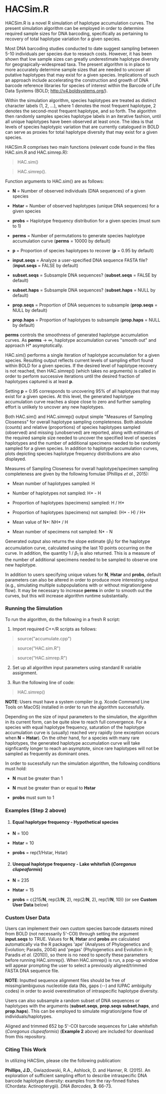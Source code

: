 # HACSim.R #

HACSim.R is a novel R simulation of haplotype accumulation curves. The present simulation algorithm can be employed in order to determine required sample sizes for DNA barcoding, specifically as pertaining to recovery of total haplotype variation for a given species.

Most DNA barcoding studies conducted to date suggest sampling between 5-10 individuals per species due to reseach costs. However, it has been shown that low sample sizes can greatly underestimate haplotype diversity for geograpically-widespread taxa. The present algorithm is in place to more accurately determine sample sizes that are needed to uncover all putative haplotypes that may exist for a given species. Implications of such an approach include accelerating the construction and growth of DNA barcode reference libraries for species of interest within the Barcode of Life Data Systems (BOLD; http://v4.boldsystems.org/).

Within the simulation algorithm, species haplotypes are treated as distinct character labels (1, 2, ...), where 1 denotes the most frequent haplotype, 2 denotes the second-most frequent haplotype, and so forth. The algorithm then randomly samples species haplotype labels in an iterative fashion, until all unique haplotypes have been observed at least once. The idea is that levels of species haplotypic variation that are currently catalogued in BOLD can serve as proxies for total haplotype diversity that may exist for a given species.

HACSim.R comprises two main functions (relevant code found in the files HAC.sim.R and HAC.simrep.R):

> HAC.sim()

> HAC.simrep().

Function arguments to HAC.sim() are as follows:

* **N** = Number of observed individuals (DNA sequences) of a given species 

* **Hstar** = Number of observed haplotypes (unique DNA sequences) for a given species

* **probs** = Haplotype frequency distribution for a given species (must sum to 1)

* **perms** = Number of permutations to generate species haplotype accumulation curve (**perms** = 10000 by default)

* **p** = Proportion of species haplotypes to recover (**p** = 0.95 by default)

* **input.seqs** = Analyze a user-specified DNA sequence FASTA file?
(**input.seqs** = FALSE by default)

* **subset.seqs** = Subsample DNA sequences? (**subset.seqs** = FALSE by default)

* **subset.haps** = Subsample DNA sequences? (**subset.haps** =  NULL by default)

* **prop.seqs** = Proportion of DNA sequences to subsample (**prop.seqs** = NULL by default)

* **prop.haps** = Proportion of haplotypes to subsample (**prop.haps** = NULL by default)

**perms** controls the smoothness of generated haplotype accumulation curves. As **perms** &rarr; &infin;, haplotype accumulation curves "smooth out" and approach H* asymptotically.

HAC.sim() performs a single iteration of haplotype accumulation for a given species. Resulting output reflects current levels of sampling effort found within BOLD for a given species. If the desired level of haplotype recovery is not reached, then HAC.simrep() (which takes no arguments) is called in order to perform successive iterations until the desired fraction of haplotypes captured is at least **p**.

Setting **p** = 0.95 corresponds to uncovering 95% of all haplotypes that may exist for a given species. At this level, the generated haplotype accumulation curve reaches a slope close to zero and further sampling effort is unlikely to uncover any new haplotypes. 

Both HAC.sim() and HAC.simrep() output simple "Measures of Sampling Closeness" for overall haplotype sampling completeness. Both absolute (counts) and relative (proportions) of species haplotypes sampled (observed) and missing (unobserved) are reported, along with estimates of the required sample size needed to uncover the specified level of species haplotypes and the number of additional specimens needed to be randomly sampled for a given species. In addition to haplotype accumulation curves, plots depicting species haplotype frequency distributions are also displayed. 

Measures of Sampling Closeness for overall haplotype/specimen sampling completeness are given by the following fomulae (Phillips *et al.*, 2015):

* Mean number of haplotypes sampled: H

* Number of haplotypes not sampled: H* - H

* Proportion of haplotypes (specimens) sampled: H / H*

* Proportion of haplotypes (specimens) not sampled: (H* - H) / H* 

* Mean value of N*: NH* / H

* Mean number of specimens not sampled: N* - N

Generated output also returns the slope estimate (*&beta;*<sub>1</sub>) for the haplotype accumulation curve, calculated using the last 10 points occurring on the curve. In addition, the quantity 1 / *&beta;*<sub>1</sub> is also returned. This is a measure of the number of additional specimens needed to be sampled to observe one new haplotype.

In addition to users specifying unique values for **N**, **Hstar** and **probs**, default parameters can also be altered in order to produce more interesting output (e.g., simulating multiple subpopulations with or without migration/gene flow). It may be necessary to increase **perms** in order to smooth out the curves, but this will increase algorithm runtime substantially. 

### Running the Simulation ###

To run the algorithm, do the following in a fresh R script:

1. Import required C++/R scripts as follows:

> source("accumulate.cpp")

> source("HAC.sim.R")

> source("HAC.simrep.R")

2. Set up all algorithm input parameters using standard R variable assignment. 

3. Run the following line of code:

> HAC.simrep()

**NOTE**: Users must have a system compiler (e.g. Xcode Command Line Tools on MacOS) installed in order to run the algorithm successfully.  

Depending on the size of input parameters to the simulation, the algorithm in its current form, can be quite slow to reach full convergence. For a species with equal haplotype frequency, saturation of the haplotype accumulation curve is (usually) reached very rapidly (one exception occurs when **N** = **Hstar**). On the other hand, for a species with many rare haplotypes, the generated haplotype accumulation curve will take signficantly longer to reach an asymptote, since rare haplotypes will not be sampled as frequently as dominant ones.

In order to sucessfully run the simulation algorithm, the following conditions must hold:

* **N** must be greater than 1

* **N** must be greater than or equal to **Hstar**

* **probs** must sum to 1

### Examples (Step 2 above) ###

1. #### Equal haplotype frequency - Hypothetical species ####

* **N** = 100

* **Hstar** = 10

* **probs** = rep(1/Hstar, Hstar)

2. #### Unequal haplotype frequency - Lake whitefish (*Coregonus clupeaformis*) ####

* **N** = 235
 
* **Hstar** = 15 
 
* **probs** = c(215/**N**, rep(3/**N**, 2), rep(2/**N**, 2), rep(1/**N**, 10)) (or see **Custom User Data** below)


### Custom User Data ###

Users can implement their own custom species barcode datasets mined from BOLD (not necessarily 5'-COI) through setting the argument **input.seqs** to TRUE. Values for **N**, **Hstar** and **probs** are calculated automatically via the R packages 'ape' (Analyses of Phylogenetics and Evolution; Paradis, 2004) and 'pegas' (Phylogenetics and Evolution in R; Paradis *et al.* (2010)), so there is no need to specify these parameters before running HAC.simrep(). When HAC.simrep() is run, a pop-up window will appear prompting the user to select a previously aligned/trimmed FASTA DNA sequence file.

**NOTE**: Inputted sequence alignment files should be free of missing/ambiguous nucleotide data (Ns, gaps (--) and IUPAC ambiguity codes) in order to avoid overestimation of intraspecific haplotype diversity. 

Users can also subsample a random subset of DNA sequences or haplotypes with the arguments (**subset.seqs**, **prop.seqs** **subset.haps**, and **prop.haps**). This can be employed to simulate migration/gene flow of individuals/haplotypes. 

Aligned and trimmed 652 bp 5'-COI barcode sequences for Lake whitefish (*Coregonus clupeaformis*) (**Example 2** above) are included for download from this repository.

### Citing This Work ###

In utilizing HACSim, please cite the following publication:

**Phillips, J.D.**, Gwiazdowski, R.A., Ashlock, D. and Hanner, R. (2015). An exploration of sufficient sampling effort to describe intraspecific DNA barcode haplotype diversity: examples from the ray-finned fishes (Chordata: Actinopterygii). *DNA Barcodes*, **3**: 66-73. 
